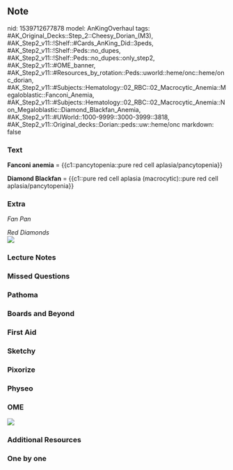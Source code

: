 ## Note
nid: 1539712677878
model: AnKingOverhaul
tags: #AK_Original_Decks::Step_2::Cheesy_Dorian_(M3), #AK_Step2_v11::!Shelf::#Cards_AnKing_Did::3peds, #AK_Step2_v11::!Shelf::Peds::no_dupes, #AK_Step2_v11::!Shelf::Peds::no_dupes::only_step2, #AK_Step2_v11::#OME_banner, #AK_Step2_v11::#Resources_by_rotation::Peds::uworld::heme/onc::heme/onc_dorian, #AK_Step2_v11::#Subjects::Hematology::02_RBC::02_Macrocytic_Anemia::Megaloblastic::Fanconi_Anemia, #AK_Step2_v11::#Subjects::Hematology::02_RBC::02_Macrocytic_Anemia::Non_Megaloblastic::Diamond_Blackfan_Anemia, #AK_Step2_v11::#UWorld::1000-9999::3000-3999::3818, #AK_Step2_v11::Original_decks::Dorian::peds::uw::heme/onc
markdown: false

### Text
<b>Fanconi anemia</b> = {{c1::pancytopenia::pure red cell
aplasia/pancytopenia}}
<div>
  <b>Diamond Blackfan</b> = {{c1::pure red cell aplasia
  (macrocytic)::pure red cell aplasia/pancytopenia}}
</div>

### Extra
<i>Fan Pan</i>
<div>
  <i>Red Diamonds</i>
  <div><img src="FanconiAnemia.png"></div>
</div>

### Lecture Notes


### Missed Questions


### Pathoma


### Boards and Beyond


### First Aid


### Sketchy


### Pixorize


### Physeo


### OME
<div class="ome-widget">
  <a href="https://onlinemeded.org?ref=anki"><img src=
  "_OME_AnkiFlashcards_General_3.png"></a>
</div>

### Additional Resources


### One by one


